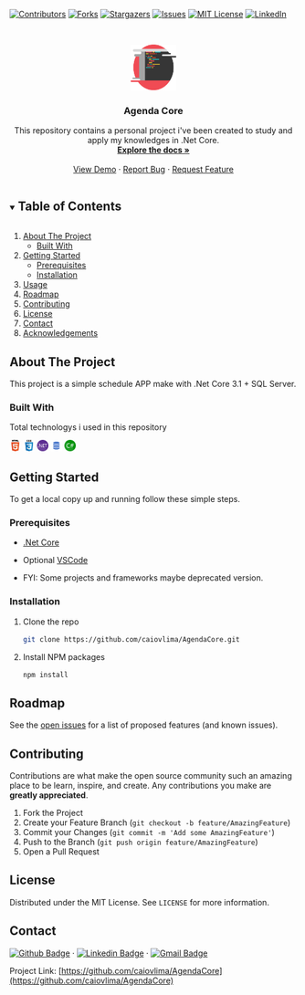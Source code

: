 [![Contributors][contributors-shield]][contributors-url]
[![Forks][forks-shield]][forks-url]
[![Stargazers][stars-shield]][stars-url]
[![Issues][issues-shield]][issues-url]
[![MIT License][license-shield]][license-url]
[![LinkedIn][linkedin-shield]][linkedin-url]



<!-- PROJECT LOGO -->
<br />
<p align="center">
  <a href="https://github.com/caiovlima/AgendaCore">
    <img src="images/logo.png" alt="Logo" width="80" height="80">
  </a>

  <h3 align="center">Agenda Core</h3>

  <p align="center">
    This repository contains a personal project i've been created to study and apply my knowledges in .Net Core.
    <br />
    <a href="https://github.com/caiovlima/AgendaCore"><strong>Explore the docs »</strong></a>
    <br />
    <br />
    <a href="https://github.com/caiovlima/AgendaCore">View Demo</a>
    ·
    <a href="https://github.com/caiovlima/AgendaCore/issues">Report Bug</a>
    ·
    <a href="https://github.com/caiovlima/AgendaCore/issues">Request Feature</a>
  </p>
</p>



<!-- TABLE OF CONTENTS -->
<details open="open">
  <summary><h2 style="display: inline-block">Table of Contents</h2></summary>
  <ol>
    <li>
      <a href="#about-the-project">About The Project</a>
      <ul>
        <li><a href="#built-with">Built With</a></li>
      </ul>
    </li>
    <li>
      <a href="#getting-started">Getting Started</a>
      <ul>
        <li><a href="#prerequisites">Prerequisites</a></li>
        <li><a href="#installation">Installation</a></li>
      </ul>
    </li>
    <li><a href="#usage">Usage</a></li>
    <li><a href="#roadmap">Roadmap</a></li>
    <li><a href="#contributing">Contributing</a></li>
    <li><a href="#license">License</a></li>
    <li><a href="#contact">Contact</a></li>
    <li><a href="#acknowledgements">Acknowledgements</a></li>
  </ol>
</details>



<!-- ABOUT THE PROJECT -->
## About The Project

This project is a simple schedule APP make with .Net Core 3.1 + SQL Server.



### Built With
Total technologys i used in this repository


<code><img  height="20"  src="https://raw.githubusercontent.com/github/explore/80688e429a7d4ef2fca1e82350fe8e3517d3494d/topics/html/html.png"></code> <code><img  height="20"  src="https://raw.githubusercontent.com/github/explore/80688e429a7d4ef2fca1e82350fe8e3517d3494d/topics/css/css.png"></code>
<code><img  height="20"  src="https://raw.githubusercontent.com/github/explore/80688e429a7d4ef2fca1e82350fe8e3517d3494d/topics/dotnet/dotnet.png"></code> <code><img  height="20"  src="https://raw.githubusercontent.com/github/explore/80688e429a7d4ef2fca1e82350fe8e3517d3494d/topics/sql/sql.png"></code> <code><img  height="20"  src="https://raw.githubusercontent.com/github/explore/80688e429a7d4ef2fca1e82350fe8e3517d3494d/topics/csharp/csharp.png"></code> 



<!-- GETTING STARTED -->
## Getting Started

To get a local copy up and running follow these simple steps.

### Prerequisites

* [.Net Core](https://dotnet.microsoft.com/download)
* Optional [VSCode](https://code.visualstudio.com/)

* FYI: Some projects and frameworks maybe deprecated version.

### Installation

1. Clone the repo
   ```sh
   git clone https://github.com/caiovlima/AgendaCore.git
   ```
2. Install NPM packages 
   ```sh
   npm install
   ```



<!-- ROADMAP -->
## Roadmap

See the [open issues](https://github.com/caiovlima/AgendaCore/issues) for a list of proposed features (and known issues).



<!-- CONTRIBUTING -->
## Contributing

Contributions are what make the open source community such an amazing place to be learn, inspire, and create. Any contributions you make are **greatly appreciated**.

1. Fork the Project
2. Create your Feature Branch (`git checkout -b feature/AmazingFeature`)
3. Commit your Changes (`git commit -m 'Add some AmazingFeature'`)
4. Push to the Branch (`git push origin feature/AmazingFeature`)
5. Open a Pull Request



<!-- LICENSE -->
## License

Distributed under the MIT License. See `LICENSE` for more information.



<!-- CONTACT -->
## Contact

[![Github Badge](https://img.shields.io/badge/-Github-000?style=flat&logo=Github&logoColor=white&link=https://github.com/caiovlima)](https://github.com/caiovlima) · [![Linkedin Badge](https://img.shields.io/badge/-LinkedIn-blue?style=flat&logo=Linkedin&logoColor=white&link=https://www.linkedin.com/in/caioviniciuslima/)](https://www.linkedin.com/in/caioviniciuslima/) · [![Gmail Badge](https://img.shields.io/badge/-Gmail-c14438?style=flat&logo=Gmail&logoColor=white&link=mailto:contatocaiovlimat@gmail.com)](mailto:contatocaiovlima@gmail.com)

Project Link: [https://github.com/caiovlima/AgendaCore](https://github.com/caiovlima/AgendaCore)




<!-- MARKDOWN LINKS & IMAGES -->
<!-- https://www.markdownguide.org/basic-syntax/#reference-style-links -->
[contributors-shield]: https://img.shields.io/github/contributors/caiovlima/AgendaCore.svg?style=for-the-badge
[contributors-url]: https://github.com/caiovlima/AgendaCore/graphs/contributors
[forks-shield]: https://img.shields.io/github/forks/caiovlima/AgendaCore.svg?style=for-the-badge
[forks-url]: https://github.com/caiovlima/AgendaCore/network/members
[stars-shield]: https://img.shields.io/github/stars/caiovlima/AgendaCore.svg?style=for-the-badge
[stars-url]: https://github.com/caiovlima/AgendaCore/stargazers
[issues-shield]: https://img.shields.io/github/issues/caiovlima/AgendaCore.svg?style=for-the-badge
[issues-url]: https://github.com/caiovlima/AgendaCore/issues
[license-shield]: https://img.shields.io/github/license/caiovlima/AgendaCore.svg?style=for-the-badge
[license-url]: https://github.com/caiovlima/AgendaCore/blob/master/LICENSE.txt
[linkedin-shield]: https://img.shields.io/badge/-LinkedIn-black.svg?style=for-the-badge&logo=linkedin&colorB=555
[linkedin-url]: https://www.linkedin.com/in/caioviniciuslima/
